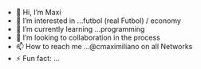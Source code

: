 - 👋 Hi, I’m Maxi
- 👀 I’m interested in ...futbol (real Futbol) / economy 
- 🌱 I’m currently learning ...programming
- 💞️ I’m looking to collaboration in the process
- 📫 How to reach me ...@cmaximiliano on all Networks
- ⚡ Fun fact: ... 

<!---
cmcvtrader/cmcvtrader is a ✨ special ✨ repository because its `README.md` (this file) appears on your GitHub profile.
You can click the Preview link to take a look at your changes.
--->
